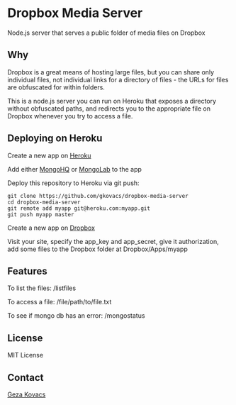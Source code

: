 # Dropbox Media Server

Node.js server that serves a public folder of media files on Dropbox

## Why

Dropbox is a great means of hosting large files, but you can share only individual files, not individual links for a directory of files - the URLs for files are obfuscated for within folders.

This is a node.js server you can run on Heroku that exposes a directory without obfuscated paths, and redirects you to the appropriate file on Dropbox whenever you try to access a file.

## Deploying on Heroku

Create a new app on [Heroku](https://dashboard.heroku.com/apps)

Add either [MongoHQ](https://addons.heroku.com/mongohq) or [MongoLab](https://addons.heroku.com/mongolab) to the app

Deploy this repository to Heroku via git push:

    git clone https://github.com/gkovacs/dropbox-media-server
    cd dropbox-media-server
    git remote add myapp git@heroku.com:myapp.git
    git push myapp master

Create a new app on [Dropbox](https://www.dropbox.com/developers/apps)

Visit your site, specify the app\_key and app\_secret, give it authorization, add some files to the Dropbox folder at Dropbox/Apps/myapp

## Features

To list the files: /listfiles

To access a file: /file/path/to/file.txt

To see if mongo db has an error: /mongostatus

## License

MIT License

## Contact

[Geza Kovacs](http://www.gkovacs.com/)
